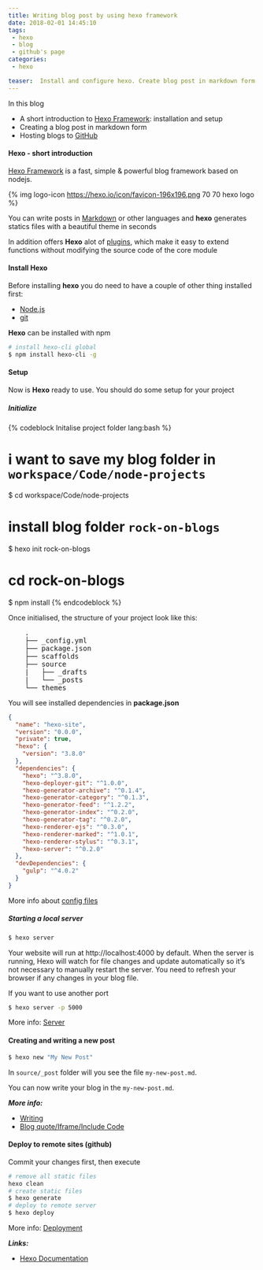```yaml
---
title: Writing blog post by using hexo framework
date: 2018-02-01 14:45:10
tags:
 - hexo
 - blog
 - github's page
categories:
 - hexo

teaser:  Install and configure hexo. Create blog post in markdown form and Host it to github
---
```

In this blog

* A short introduction to [Hexo Framework](https://hexo.io): installation and setup
* Creating a blog post in markdown form
* Hosting blogs to [GitHub](https://github.com)

#### Hexo - short introduction

[Hexo Framework](https://hexo.io) is a fast, simple & powerful blog framework based on nodejs.

{% img logo-icon https://hexo.io/icon/favicon-196x196.png 70 70 hexo logo %}

You can write posts in [Markdown](https://daringfireball.net/projects/markdown/) or other languages and **hexo** generates statics files with a beautiful theme in seconds

In addition offers **Hexo** alot of [plugins](https://hexo.io/plugins/), which make it easy to extend functions without modifying the source code of the core module

#### <i class="far fa-save"></i>  Install Hexo

Before installing **hexo** you do need to have a couple of other thing installed first:

* [Node.js](https://nodejs.org/en/)
* [git](https://git-scm.com/book/de/v1/Los-geht%E2%80%99s-Git-installieren)

**Hexo** can be installed with npm

``` bash
# install hexo-cli global
$ npm install hexo-cli -g
```

#### <i class="fas fa-wrench"></i>  Setup

Now is **Hexo** ready to use. You should do some setup for your project

##### Initialize

{% codeblock Initalise project folder lang:bash %}
# i want to save my blog folder in `workspace/Code/node-projects`
$ cd workspace/Code/node-projects
# install blog folder `rock-on-blogs`
$ hexo init rock-on-blogs
# cd rock-on-blogs
$ npm install
{% endcodeblock %}

Once initialised, the structure of your project look like this:

<pre>
	.
	├── _config.yml
	├── package.json
	├── scaffolds
	├── source
	|	├── _drafts
	|	└── _posts
	└── themes
</pre>


You will see installed dependencies in **package.json**

```json
{
  "name": "hexo-site",
  "version": "0.0.0",
  "private": true,
  "hexo": {
    "version": "3.8.0"
  },
  "dependencies": {
    "hexo": "^3.8.0",
    "hexo-deployer-git": "^1.0.0",
    "hexo-generator-archive": "^0.1.4",
    "hexo-generator-category": "^0.1.3",
    "hexo-generator-feed": "^1.2.2",
    "hexo-generator-index": "^0.2.0",
    "hexo-generator-tag": "^0.2.0",
    "hexo-renderer-ejs": "^0.3.0",
    "hexo-renderer-marked": "^1.0.1",
    "hexo-renderer-stylus": "^0.3.1",
    "hexo-server": "^0.2.0"
  },
  "devDependencies": {
    "gulp": "^4.0.2"
  }
}
```
More info about [config files](https://hexo.io/docs/setup)

##### Starting a local server

``` bash
$ hexo server
```

Your website will run at http://localhost:4000 by default. When the server is running, Hexo will watch for file changes and update automatically so it’s not necessary to manually restart the server. You need to refresh your browser if any changes in your blog file.

If you want to use another port

``` bash
$ hexo server -p 5000
```

More info: [Server](https://hexo.io/docs/server.html)

#### Creating and writing a new post

``` bash
$ hexo new "My New Post"
```
In `source/_post` folder will you see the file `my-new-post.md`.

You can now write your blog in the `my-new-post.md`.

***More info:*** 

* [Writing](https://hexo.io/docs/writing.html)
* [Blog quote/Iframe/Include Code](https://hexo.io/docs/tag-plugins)

#### Deploy to remote sites (github)

Commit your changes first, then execute

``` bash
# remove all static files
hexo clean
# create static files
$ hexo generate
# deploy to remote server
$ hexo deploy
```

More info: [Deployment](https://hexo.io/docs/deployment.html)

***Links:***
* [Hexo Documentation](https://hexo.io/docs/)